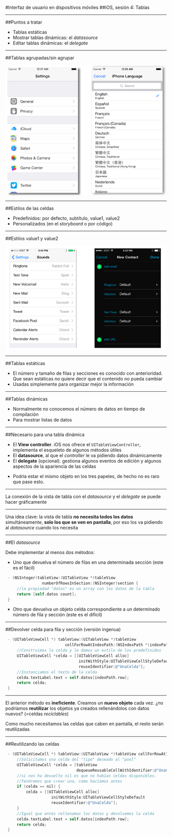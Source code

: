 #Interfaz de usuario en dispositivos móviles
##iOS, sesión 4: Tablas


---

##Puntos a tratar

- Tablas estáticas
- Mostrar tablas dinámicas: el *datasource*
- Editar tablas dinámicas: el *delegate*

---

##Tablas agrupadas/sin agrupar

![](img/tabla_agrup_plain.png)


---

##Estilos de las celdas

- Predefinidos: por defecto, subtítulo, value1, value2
- Personalizados (en el *storyboard* o por código)


---

##Estilos value1 y value2

![](img/tabla_value1_value2.png)


---

##Tablas estáticas

- El número y tamaño de filas y secciones es conocido con anterioridad. Que sean estáticas no quiere decir que el contenido no pueda cambiar
- Usadas simplemente para organizar mejor la información

---

##Tablas dinámicas

- Normalmente no conocemos el número de datos en tiempo de compilación
- Para mostrar listas de datos


---

##Necesario para una tabla dinámica

+ El **View controller**. iOS nos ofrece el `UITableViewController`, implementa el esqueleto de algunos métodos útiles
+ El **datasource**, al que el *controller* le va pidiendo datos dinámicamente
+ El **delegate** (opcional). gestiona algunos eventos de edición y algunos aspectos de la apariencia de las celdas

- Podría estar el mismo objeto en los tres papeles, de hecho no es raro que pase esto.

---

La conexión de la vista de tabla con el *datasource* y el *delegate* se puede hacer gráficamente


---

Una idea clave: la vista de tabla **no necesita todos los datos** simultáneamente, **solo los que se ven en pantalla**, por eso los va pidiendo al *datasource* cuando los necesita


---

##El *datasource*

Debe implementar al menos dos métodos:

- Uno que devuelva el número de filas en una determinada sección (este es el fácil)
    
```objectivec
 - (NSInteger)tableView:(UITableView *)tableView 
                numberOfRowsInSection:(NSInteger)section {
     //la propiedad "datos" es un array con los datos de la tabla
     return [self.datos count];
 }
 ```  

- Otro que devuelva un objeto celda correspondiente a un determinado número de fila y sección (este es el difícil)

---

##Devolver celda para fila y sección (versión ingenua)


```objectivec
 - (UITableViewCell *) tableView:(UITableView *)tableView 
                          cellForRowAtIndexPath:(NSIndexPath *)indexPath {
     //Construimos la celda y le damos un estilo de los predefinidos
     UITableViewCell *celda = [[UITableViewCell alloc] 
                                initWithStyle:UITableViewCellStyleDefault
                                reuseIdentifier:@"UnaCelda"];
     //Instanciamos el texto de la celda
     celda.textLabel.text = self.datos[indexPath.row];
     return celda;
 }
 ```

---

El anterior método es **ineficiente**. Creamos un **nuevo objeto** cada vez. ¿no podríamos **reutilizar** los objetos ya creados rellenándolos con datos nuevos? (=celdas *reciclables*)

Como mucho necesitamos las celdas que caben en pantalla, el resto serán reutilizadas

---

##Reutilizando las celdas

```objectivec
 - (UITableViewCell *) tableView:(UITableView *)tableView cellForRowAtIndexPath:(NSIndexPath *)indexPath {
     //Solicitamos una celda del "tipo" deseado al "pool"
     UITableViewCell *celda = [tableView 
                               dequeueReusableCellWithIdentifier:@"UnaCelda"];
     //si nos ha devuelto nil es que no habían celdas disponibles. 
     //Tendremos que crear una, como hacíamos antes
     if (celda == nil) {
         celda = [[UITableViewCell alloc] 
                    initWithStyle:UITableViewCellStyleDefault 
                    reuseIdentifier:@"UnaCelda"];
     }
     //Igual que antes rellenamos los datos y devolvemos la celda
     celda.textLabel.text = self.datos[indexPath.row];
     return celda;
 }
 ```

